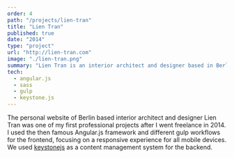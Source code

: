 ```yaml
---
order: 4
path: "/projects/lien-tran"
title: "Lien Tran"
published: true
date: "2014"
type: "project"
url: "http://lien-tran.com"
image: "./lien-tran.png"
summary: "Lien Tran is an interior architect and designer based in Berlin."
tech:
  - angular.js
  - sass
  - gulp
  - keystone.js
---
```


The personal website of Berlin based interior architect and designer Lien Tran was one of my first professional projects after I went freelance in 2014.
I used the then famous Angular.js framework and different gulp workflows for the frontend, focusing on a responsive experience for all mobile devices.
We used [keystonejs](http://keystonejs.com/) as a content management system for the backend.
